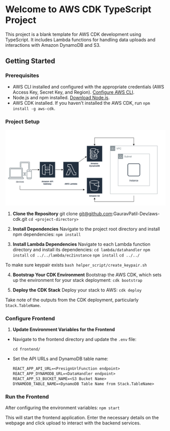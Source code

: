 # Welcome to AWS CDK TypeScript Project

This project is a blank template for AWS CDK development using TypeScript. It includes Lambda functions for handling data uploads and interactions with Amazon DynamoDB and S3.

## Getting Started

### Prerequisites
- AWS CLI installed and configured with the appropriate credentials (AWS Access Key, Secret Key, and Region). [Configure AWS CLI](https://docs.aws.amazon.com/cli/latest/userguide/cli-chap-configure.html).
- Node.js and npm installed. [Download Node.js](https://nodejs.org/en/download/).
- AWS CDK installed. If you haven't installed the AWS CDK, run `npm install -g aws-cdk`.

### Project Setup
![alt text](architecture.png)

1. **Clone the Repository**
git clone git@github.com:GauravPatil-Dev/aws-cdk.git
`cd <project-directory>`

2. **Install Dependencies**
Navigate to the project root directory and install npm dependencies:
`npm install`

3. **Install Lambda Dependencies**
Navigate to each Lambda function directory and install its dependencies:
`cd lambda/datahandler`
`npm install`
`cd ../../lambda/ec2instance`
`npm install`
`cd ../../`

To make sure keypair exists 
`bash helper_script/create_keypair.sh`

4. **Bootstrap Your CDK Environment**
Bootstrap the AWS CDK, which sets up the environment for your stack deployment:
`cdk bootstrap`

5. **Deploy the CDK Stack**
Deploy your stack to AWS:
`cdk deploy`


Take note of the outputs from the CDK deployment, particularly `Stack.TableName`.
### Configure Frontend

1. **Update Environment Variables for the Frontend**
- Navigate to the frontend directory and update the `.env` file:
  ```
  cd frontend/
  ```
- Set the API URLs and DynamoDB table name:
  ```
  REACT_APP_API_URL=<PresignUrlFunction endpoint>
  REACT_APP_DYNAMODB_URL=<DataHandler endpoint>
  REACT_APP_S3_BUCKET_NAME=<S3 Bucket Name>
  DYNAMODB_TABLE_NAME=<DynamoDB Table Name from Stack.TableName>
  ```

### Run the Frontend

After configuring the environment variables:
`npm start`

This will start the frontend application. Enter the necessary details on the webpage and click upload to interact with the backend services.
